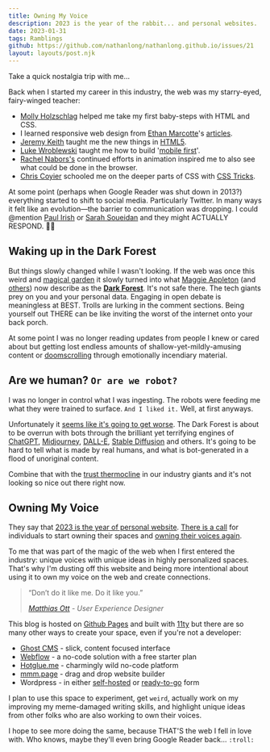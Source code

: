 ```yaml
---
title: Owning My Voice
description: 2023 is the year of the rabbit... and personal websites.
date: 2023-01-31
tags: Ramblings
github: https://github.com/nathanlong/nathanlong.github.io/issues/21
layout: layouts/post.njk
---
```


Take a quick nostalgia trip with me...

Back when I started my career in this industry, the web was my starry-eyed, fairy-winged teacher:

- [Molly Holzschlag](https://en.wikipedia.org/wiki/Molly_Holzschlag) helped me take my first baby-steps with HTML and CSS.
- I learned responsive web design from [Ethan Marcotte](https://ethanmarcotte.com/)'s [articles](https://alistapart.com/article/responsive-web-design/).
- [Jeremy Keith](https://adactio.com/) taught me the new things in [HTML5](https://html5forwebdesigners.com/).
- [Luke Wroblewski](https://www.lukew.com/) taught me how to build '[mobile first](https://www.lukew.com/presos/preso.asp?26)'.
- [Rachel Nabors's](http://rachelnabors.com/) continued efforts in animation inspired me to also see what could be done in the browser.
- [Chris Coyier](https://chriscoyier.net/) schooled me on the deeper parts of CSS with [CSS Tricks](https://css-tricks.com/).


At some point (perhaps when Google Reader was shut down in 2013?) everything started to shift to social media. Particularly Twitter. In many ways it felt like an evolution—the barrier to communication was dropping. I could @mention [Paul Irish](https://www.paulirish.com/) or [Sarah Soueidan](https://www.sarasoueidan.com/) and they might ACTUALLY RESPOND. 😵‍💫

## Waking up in the Dark Forest

But things slowly changed while I wasn't looking. If the web was once this weird and [magical garden](http://www.csszengarden.com/) it slowly turned into what [Maggie Appleton](https://maggieappleton.com/) (and [others](https://onezero.medium.com/the-dark-forest-theory-of-the-internet-7dc3e68a7cb1)) now describe as the **[Dark Forest](https://maggieappleton.com/cozy-web)**. It's not safe there. The tech giants prey on you and your personal data. Engaging in open debate is meaningless at BEST. Trolls are lurking in the comment sections. Being yourself out THERE can be like inviting the worst of the internet onto your back porch.

At some point I was no longer reading updates from people I knew or cared about but getting lost endless amounts of shallow-yet-mildly-amusing content or [doomscrolling](https://en.wikipedia.org/wiki/Doomscrolling) through emotionally incendiary material.

## Are we human? `Or are we robot?`

I was no longer in control what I was ingesting. The robots were feeding me what they were trained to surface. `And I liked it.` Well, at first anyways.

Unfortunately it [seems like it's going to get worse](https://maggieappleton.com/ai-dark-forest). The Dark Forest is about to be overrun with bots through the brilliant yet terrifying engines of [ChatGPT](https://openai.com/blog/chatgpt/), [Midjourney](https://www.midjourney.com/home/), [DALL-E](https://openai.com/dall-e-2/), [Stable Diffusion](https://en.wikipedia.org/wiki/Stable_Diffusion) and others. It's going to be hard to tell what is made by real humans, and what is bot-generated in a flood of unoriginal content.

Combine that with the [trust thermocline](https://twitter.com/garius/status/1588115310124539904?s=46&t=OH02ZwWUxJOQs9Z6MTQCug) in our industry giants and it's not looking so nice out there right now.

## Owning My Voice

They say that [2023 is the year of personal website](https://matthiasott.com/notes/the-year-of-the-personal-website). [There is a call](https://bringback.blog/) for individuals to start owning their spaces and [owning their voices again](https://www.theverge.com/23513418/bring-back-personal-blogging).

To me that was part of the magic of the web when I first entered the industry: unique voices with unique ideas in highly personalized spaces. That's why I'm dusting off this website and being more intentional about using it to own my voice on the web and create connections.

> “Don’t do it like me. Do it like you.”
>
> <cite><a href="https://matthiasott.com/articles/into-the-personal-website-verse">Matthias Ott</a> - User Experience Designer</cite>

This blog is hosted on [Github Pages](https://pages.github.com/) and built with [11ty](https://www.11ty.dev/) but there are so many other ways to create your space, even if you're not a developer:

* [Ghost CMS](https://ghost.org/) - slick, content focused interface
* [Webflow](https://webflow.com/) - a no-code solution with a free starter plan
* [Hotglue.me](https://hotglue.me/) - charmingly wild no-code platform
* [mmm.page](https://mmm.page/) - drag and drop website builder
* Wordpress - in either [self-hosted](https://wordpress.org/) or [ready-to-go](https://wordpress.com/) form

I plan to use this space to experiment, get `weird`, actually work on my improving my meme-damaged writing skills, and highlight unique ideas from other folks who are also working to own their voices.

I hope to see more doing the same, because THAT'S the web I fell in love with. Who knows, maybe they'll even bring Google Reader back... `:troll:`
